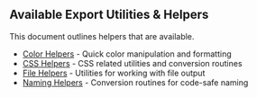 ## Available Export Utilities & Helpers

This document outlines helpers that are available. 

- [Color Helpers](./specific/color-helpers.md) - Quick color manipulation and formatting
- [CSS Helpers](./specific/css-helpers.md) - CSS related utilities and conversion routines
- [File Helpers](./specific/file-helpers.md) - Utilities for working with file output
- [Naming Helpers](./specific/naming-helpers.md) - Conversion routines for code-safe naming
